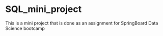 # SQL_mini_project
This is a mini project that is done as an assignment for SpringBoard Data Science bootcamp
